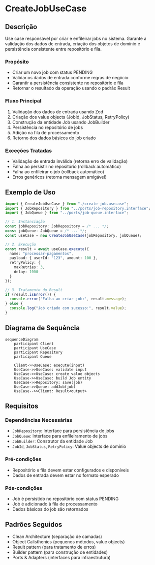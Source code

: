 # CreateJobUseCase

## Descrição
Use case responsável por criar e enfileirar jobs no sistema. Garante a validação dos dados de entrada, criação dos objetos de domínio e persistência consistente entre repositório e fila.

### Propósito
- Criar um novo job com status PENDING
- Validar os dados de entrada conforme regras de negócio
- Garantir a persistência consistente no repositório e fila
- Retornar o resultado da operação usando o padrão Result

### Fluxo Principal
1. Validação dos dados de entrada usando Zod
2. Criação dos value objects (JobId, JobStatus, RetryPolicy)
3. Construção da entidade Job usando JobBuilder
4. Persistência no repositório de jobs
5. Adição na fila de processamento
6. Retorno dos dados básicos do job criado

### Exceções Tratadas
- Validação de entrada inválida (retorna erro de validação)
- Falha ao persistir no repositório (rollback automático)
- Falha ao enfileirar o job (rollback automático)
- Erros genéricos (retorna mensagem amigável)

## Exemplo de Uso

```typescript
import { CreateJobUseCase } from "./create-job.usecase";
import { JobRepository } from "../ports/job-repository.interface";
import { JobQueue } from "../ports/job-queue.interface";

// 1. Instanciação
const jobRepository: JobRepository = /* ... */;
const jobQueue: JobQueue = /* ... */;
const useCase = new CreateJobUseCase(jobRepository, jobQueue);

// 2. Execução
const result = await useCase.execute({
  name: "processar-pagamentos",
  payload: { userId: "123", amount: 100 },
  retryPolicy: {
    maxRetries: 3,
    delay: 1000
  }
});

// 3. Tratamento do Result
if (result.isError()) {
  console.error("Falha ao criar job:", result.message);
} else {
  console.log("Job criado com sucesso:", result.value);
}
```

## Diagrama de Sequência

```mermaid
sequenceDiagram
    participant Client
    participant UseCase
    participant Repository
    participant Queue

    Client->>UseCase: execute(input)
    UseCase->>UseCase: validate input
    UseCase->>UseCase: create value objects
    UseCase->>UseCase: build Job entity
    UseCase->>Repository: save(job)
    UseCase->>Queue: addJob(job)
    UseCase-->>Client: Result<output>
```

## Requisitos

### Dependências Necessárias
- `JobRepository`: Interface para persistência de jobs
- `JobQueue`: Interface para enfileiramento de jobs
- `JobBuilder`: Construtor da entidade Job
- `JobId`, `JobStatus`, `RetryPolicy`: Value objects de domínio

### Pré-condições
- Repositório e fila devem estar configurados e disponíveis
- Dados de entrada devem estar no formato esperado

### Pós-condições
- Job é persistido no repositório com status PENDING
- Job é adicionado à fila de processamento
- Dados básicos do job são retornados

## Padrões Seguidos
- Clean Architecture (separação de camadas)
- Object Calisthenics (pequenos métodos, value objects)
- Result pattern (para tratamento de erros)
- Builder pattern (para construção de entidades)
- Ports & Adapters (interfaces para infraestrutura)